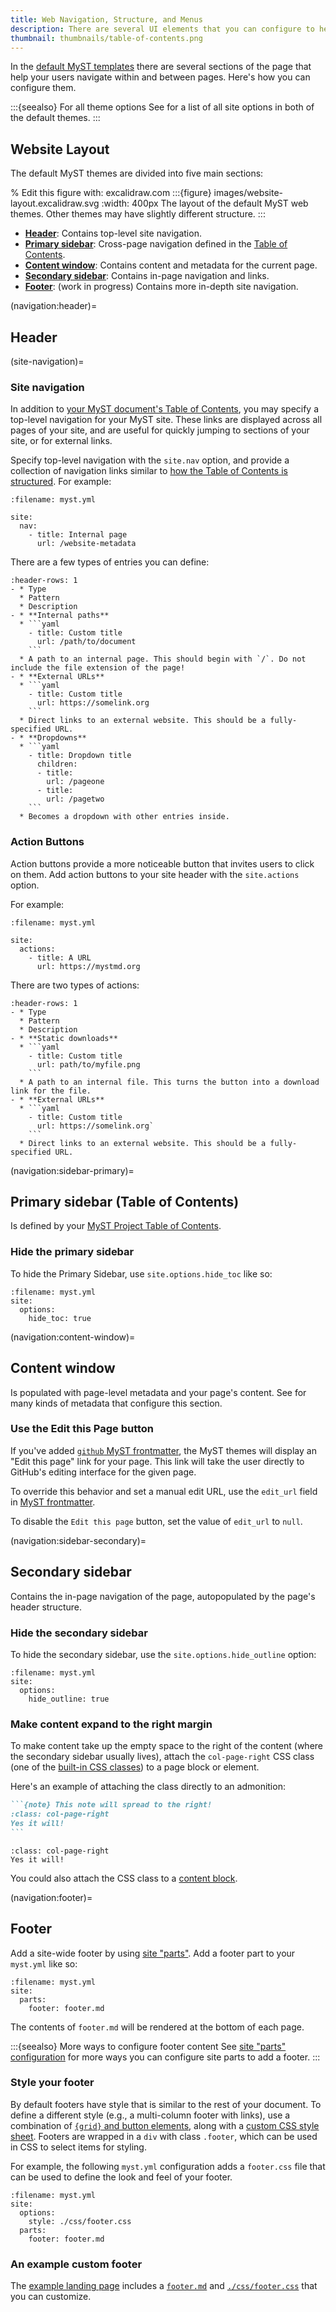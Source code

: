 ```yaml
---
title: Web Navigation, Structure, and Menus
description: There are several UI elements that you can configure to help users navigate your MyST website.
thumbnail: thumbnails/table-of-contents.png
---
```


In the [default MyST templates](./website-templates.md) there are several sections of the page that help your users navigate within and between pages.
Here's how you can configure them.

:::{seealso} For all theme options
See [](#site-options) for a list of all site options in both of the default themes.
:::

## Website Layout

The default MyST themes are divided into five main sections:

% Edit this figure with: excalidraw.com
:::{figure} images/website-layout.excalidraw.svg
:width: 400px
The layout of the default MyST web themes.
Other themes may have slightly different structure.
:::

- **[Header](#navigation:header)**: Contains top-level site navigation.
- **[Primary sidebar](#navigation:sidebar-primary)**: Cross-page navigation defined in the [Table of Contents](./table-of-contents.md).
- **[Content window](#navigation:content-window)**: Contains content and metadata for the current page.
- **[Secondary sidebar](#navigation:sidebar-secondary)**: Contains in-page navigation and links.
- **[Footer](#navigation:footer)**: (work in progress) Contains more in-depth site navigation.

(navigation:header)=

## Header

(site-navigation)=

### Site navigation

In addition to [your MyST document's Table of Contents](./table-of-contents.md), you may specify a top-level navigation for your MyST site.
These links are displayed across all pages of your site, and are useful for quickly jumping to sections of your site, or for external links.

Specify top-level navigation with the `site.nav` option, and provide a collection of navigation links similar to [how the Table of Contents is structured](./table-of-contents.md). For example:

```{code-block} yaml
:filename: myst.yml

site:
  nav:
    - title: Internal page
      url: /website-metadata
```

There are a few types of entries you can define:

````{list-table}
:header-rows: 1
- * Type
  * Pattern
  * Description
- * **Internal paths**
  * ```yaml
    - title: Custom title
      url: /path/to/document
    ```
  * A path to an internal page. This should begin with `/`. Do not include the file extension of the page!
- * **External URLs**
  * ```yaml
    - title: Custom title
      url: https://somelink.org
    ```
  * Direct links to an external website. This should be a fully-specified URL.
- * **Dropdowns**
  * ```yaml
    - title: Dropdown title
      children:
      - title:
        url: /pageone
      - title:
        url: /pagetwo
    ```
  * Becomes a dropdown with other entries inside.
````

### Action Buttons

Action buttons provide a more noticeable button that invites users to click on them.
Add action buttons to your site header with the `site.actions` option.

For example:

```{code-block} yaml
:filename: myst.yml

site:
  actions:
    - title: A URL
      url: https://mystmd.org
```

There are two types of actions:

````{list-table}
:header-rows: 1
- * Type
  * Pattern
  * Description
- * **Static downloads**
  * ```yaml
    - title: Custom title
      url: path/to/myfile.png
    ```
  * A path to an internal file. This turns the button into a download link for the file.
- * **External URLs**
  * ```yaml
    - title: Custom title
      url: https://somelink.org`
    ```
  * Direct links to an external website. This should be a fully-specified URL.
````

(navigation:sidebar-primary)=

## Primary sidebar (Table of Contents)

Is defined by your [MyST Project Table of Contents](./table-of-contents.md).

### Hide the primary sidebar

To hide the Primary Sidebar, use `site.options.hide_toc` like so:

```{code-block} yaml
:filename: myst.yml
site:
  options:
    hide_toc: true
```

(navigation:content-window)=

## Content window

Is populated with page-level metadata and your page's content.
See [](./frontmatter.md) for many kinds of metadata that configure this section.

### Use the Edit this Page button

If you've added [`github` MyST frontmatter](#table-frontmatter), the MyST themes will display an "Edit this page" link for your page. This link will take the user directly to GitHub's editing interface for the given page.

To override this behavior and set a manual edit URL, use the `edit_url` field in [MyST frontmatter](#table-frontmatter).

To disable the `Edit this page` button, set the value of `edit_url` to `null`.

(navigation:sidebar-secondary)=

## Secondary sidebar

Contains the in-page navigation of the page, autopopulated by the page's header structure.

### Hide the secondary sidebar

To hide the secondary sidebar, use the `site.options.hide_outline` option:

```{code-block} yaml
:filename: myst.yml
site:
  options:
    hide_outline: true
```

### Make content expand to the right margin

To make content take up the empty space to the right of the content (where the secondary sidebar usually lives), attach the `col-page-right` CSS class (one of the [built-in CSS classes](#built-in-css)) to a page block or element.

Here's an example of attaching the class directly to an admonition:

````md
```{note} This note will spread to the right!
:class: col-page-right
Yes it will!
```
````

```{note} This note will spread to the right!
:class: col-page-right
Yes it will!
```

You could also attach the CSS class to a [content block](./blocks.md).

(navigation:footer)=

## Footer

Add a site-wide footer by using [site "parts"](#parts:site). 
Add a footer part to your `myst.yml` like so:

```{code} yaml
:filename: myst.yml
site:
  parts:
    footer: footer.md
```

The contents of `footer.md` will be rendered at the bottom of each page.

:::{seealso} More ways to configure footer content
See [site "parts" configuration](#parts:site) for more ways you can configure site parts to add a footer.
:::

### Style your footer

By default footers have style that is similar to the rest of your document.
To define a different style (e.g., a multi-column footer with links), use a combination of [`{grid}` and button elements](#grids), along with a [custom CSS style sheet](style-sheet).
Footers are wrapped in a `div` with class `.footer`, which can be used in CSS to select items for styling.

For example, the following `myst.yml` configuration adds a `footer.css` file that can be used to define the look and feel of your footer.

```{code} yaml
:filename: myst.yml
site:
  options:
    style: ./css/footer.css
  parts:
    footer: footer.md
```

### An example custom footer

The [example landing page](https://github.com/myst-examples/landing-pages) includes a [`footer.md`](https://raw.githubusercontent.com/jupyter-book/example-landing-pages/refs/heads/main/footer.md) and [`./css/footer.css`](https://raw.githubusercontent.com/jupyter-book/example-landing-pages/refs/heads/main/css/footer.css) that you can customize.
